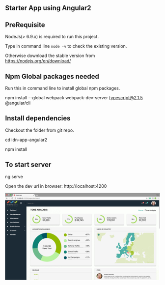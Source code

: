 Starter App using Angular2
--------------------------

PreRequisite
------------
NodeJs(> 6.9.x) is required to run this project.

Type in command line `node -v` to check the existing version.

Otherwise download the stable version from https://nodejs.org/en/download/ 

Npm Global packages needed
--------------------------
Run this in command line to install global npm packages.

npm install --global webpack webpack-dev-server typescript@2.1.5 @angular/cli

Install dependencies
--------------------
Checkout the folder from git repo.

cd idn-app-angular2

npm install

To start server
---------------
ng serve

Open the dev url in browser: http://localhost:4200


![alt text](src/assets/img/dashboardImg.png)

